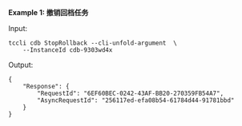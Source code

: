 **Example 1: 撤销回档任务**



Input: 

```
tccli cdb StopRollback --cli-unfold-argument  \
    --InstanceId cdb-9303wd4x
```

Output: 
```
{
    "Response": {
        "RequestId": "6EF60BEC-0242-43AF-BB20-270359FB54A7",
        "AsyncRequestId": "256117ed-efa08b54-61784d44-91781bbd"
    }
}
```

